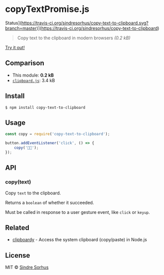 # copyTextPromise.js
 Status](https://travis-ci.org/sindresorhus/copy-text-to-clipboard.svg?branch=master)](https://travis-ci.org/sindresorhus/copy-text-to-clipboard)

> Copy text to the clipboard in modern browsers *(0.2 kB)*

[Try it out!](https://jsfiddle.net/sindresorhus/6406v3pf/)


## Comparison

- This module: **0.2 kB**
- [`clipboard.js`](https://github.com/zenorocha/clipboard.js): 3.4 kB


## Install

```
$ npm install copy-text-to-clipboard
```


## Usage

```js
const copy = require('copy-text-to-clipboard');

button.addEventListener('click', () => {
	copy('🦄🌈');
});
```


## API

### copy(text)

Copy `text` to the clipboard.

Returns a `boolean` of whether it succeeded.

Must be called in response to a user gesture event, like `click` or `keyup`.


## Related

- [clipboardy](https://github.com/sindresorhus/clipboardy) - Access the system clipboard (copy/paste) in Node.js


## License

MIT © [Sindre Sorhus](https://sindresorhus.com)
